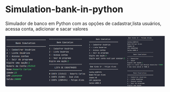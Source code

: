 # Simulation-bank-in-python
Simulador de banco em Python com as opções de cadastrar,lista usuários, acessa conta, adicionar e sacar valores


![Interface](https://github.com/Khufos/Simulation-bank-in-python/blob/main/fotozon.png)
